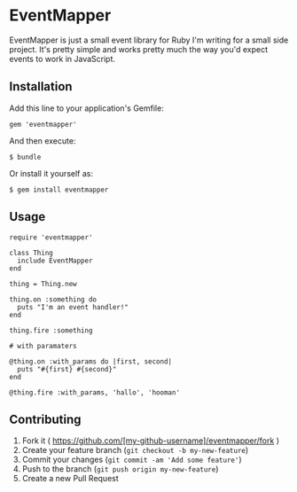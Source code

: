 # EventMapper

EventMapper is just a small event library for Ruby I'm writing for a small side project. It's pretty simple and works pretty much the way you'd expect events to work in JavaScript.

## Installation

Add this line to your application's Gemfile:

    gem 'eventmapper'

And then execute:

    $ bundle

Or install it yourself as:

    $ gem install eventmapper

## Usage

	require 'eventmapper'

	class Thing
	  include EventMapper
	end

	thing = Thing.new

	thing.on :something do
	  puts "I'm an event handler!"
	end

	thing.fire :something

	# with paramaters

	@thing.on :with_params do |first, second|
      puts "#{first} #{second}"
	end

	@thing.fire :with_params, 'hallo', 'hooman'

## Contributing

1. Fork it ( https://github.com/[my-github-username]/eventmapper/fork )
2. Create your feature branch (`git checkout -b my-new-feature`)
3. Commit your changes (`git commit -am 'Add some feature'`)
4. Push to the branch (`git push origin my-new-feature`)
5. Create a new Pull Request
